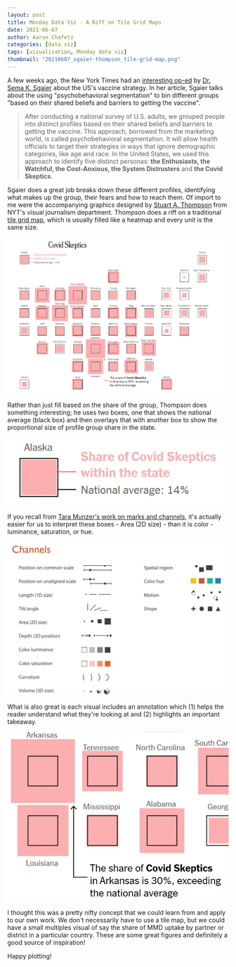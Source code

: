 ```yaml
---
layout: post
title: Monday Data Viz - A Riff on Tile Grid Maps
date: 2021-06-07
author: Aaron Chafetz
categories: [data viz]
tags: [vizualisation, Monday data viz]
thumbnail: "20210607_sgaier-thompson_tile-grid-map.png"
---
```


A few weeks ago, the New York Times had an [interesting op-ed](https://www.nytimes.com/interactive/2021/05/18/opinion/covid-19-vaccine-hesitancy.html) by [Dr. Sema K. Sgaier](https://www.hsph.harvard.edu/sema-sgaier/) about the US's vaccine strategy. In her article, Sgaier talks about the using "psychobehavioral segmentation" to bin different groups "based on their shared beliefs and barriers to getting the vaccine".

> After conducting a national survey of U.S. adults, we grouped people into distinct profiles based on their shared beliefs and barriers to getting the vaccine. This approach, borrowed from the marketing world, is called psychobehavioral segmentation. It will allow health officials to target their strategies in ways that ignore demographic categories, like age and race. In the United States, we used this approach to identify five distinct personas: **the Enthusiasts, the Watchful, the Cost-Anxious, the System Distrusters** and **the Covid Skeptics**.

Sgaier does a great job breaks down these different profiles, identifying what makes up the group, their fears and how to reach them. Of import to me were the accompanying graphics designed by [Stuart A. Thompson](https://www.nytimes.com/by/stuart-a-thompson) from NYT's visual journalism department.  Thompson does a riff on a traditional [tile grid map](https://datavizcatalogue.com/blog/chart-combinations-tile-grid-maps/), which is usually filled like a heatmap and every unit is the same size.  

![Tile grid boxes map](/assets/images/posts/20210607_sgaier-thompson_tile-grid-map.png)

Rather than just fill based on the share of the group, Thompson does something interesting; he uses two boxes, one that shows the national average (black box) and then overlays that with another box to show the proportional size of profile group share in the state. 

![tile grid legend](/assets/images/posts/20210607_sgaier-thompson_legend.png)

If you recall from [Tara Munzer's work on marks and channels](https://www.cs.ubc.ca/~tmm/talks/minicourse14/visualise19.pdf), it's actually easier for us to interpret these boxes - Area (2D size) - than it is color - luminance, saturation, or hue. 

![channel ordering](/assets/images/posts/20210607_munzer_channels.png)

What is also great is each visual includes an annotation which (1) helps the reader understand what they're looking at and (2) highlights an important takeaway.

![tile grid annotation](/assets/images/posts/20210607_sgaier-thompson_annotation.png)

I thought this was a pretty nifty concept that we could learn from and apply to our own work. We don't necessarily have to use a tile map, but we could have a small multiples visual of say the share of MMD uptake by partner or district in a particular country. These are some great figures and definitely a good source of inspiration!

Happy plotting!